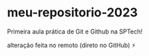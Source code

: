 # meu-repositorio-2023
Primeira aula prática de Git e Github na SPTech!

alteração feita no remoto (direto no GitHub) :zap:
